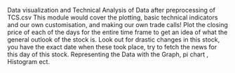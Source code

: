 Data visualization and Technical Analysis of Data after preprocessing of TCS.csv
 This module would cover the plotting, basic technical indicators and our own customisation, and making our own trade calls!
 Plot the closing price of each of the days for the entire time frame to get an idea of what the general outlook of the stock is.
Look out for drastic changes in this stock, you have the exact date when these took place, try to fetch the news for this day of this stock.
Representing the Data with the Graph, pi chart , Histogram ect. 
